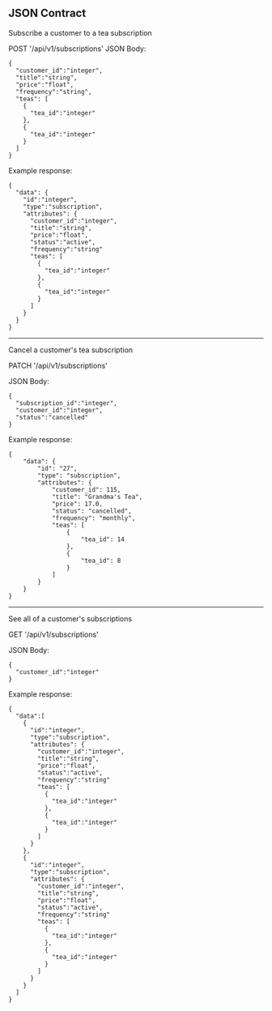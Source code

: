 ## JSON Contract 

Subscribe a customer to a tea subscription

POST '/api/v1/subscriptions'
JSON Body: 
```
{
  "customer_id":"integer",
  "title":"string",
  "price":"float",
  "frequency":"string",
  "teas": [
    {
      "tea_id":"integer"
    },
    {
      "tea_id":"integer"
    }
  ] 
}
```
Example response: 
```
{
  "data": {
    "id":"integer",
    "type":"subscription",
    "attributes": {
      "customer_id":"integer",
      "title":"string",
      "price":"float",
      "status":"active",
      "frequency":"string"
      "teas": [
        {
          "tea_id":"integer"
        },
        {
          "tea_id":"integer"
        }
      ] 
    }
  }
}
```

---

Cancel a customer's tea subscription

PATCH '/api/v1/subscriptions'

JSON Body:
```
{
  "subscription_id":"integer",
  "customer_id":"integer",
  "status":"cancelled"
}
```
Example response:
```
{
    "data": {
        "id": "27",
        "type": "subscription",
        "attributes": {
            "customer_id": 115,
            "title": "Grandma's Tea",
            "price": 17.0,
            "status": "cancelled",
            "frequency": "monthly",
            "teas": [
                {
                    "tea_id": 14
                },
                {
                    "tea_id": 8
                }
            ]
        }
    }
}
```
---

See all of a customer's subscriptions

GET '/api/v1/subscriptions'

JSON Body: 
```
{
  "customer_id":"integer"
}
```
Example response:
```
{
  "data":[
    {
      "id":"integer",
      "type":"subscription",
      "attributes": {
        "customer_id":"integer",
        "title":"string",
        "price":"float",
        "status":"active",
        "frequency":"string"
        "teas": [
          {
            "tea_id":"integer"
          },
          {
            "tea_id":"integer"
          }
        ] 
      }
    },
    {
      "id":"integer",
      "type":"subscription",
      "attributes": {
        "customer_id":"integer",
        "title":"string",
        "price":"float",
        "status":"active",
        "frequency":"string"
        "teas": [
          {
            "tea_id":"integer"
          },
          {
            "tea_id":"integer"
          }
        ] 
      }
    }
  ]
}
```